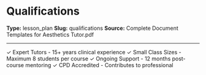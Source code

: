 # Qualifications

**Type:** lesson_plan
**Slug:** qualifications
**Source:** Complete Document Templates for Aesthetics Tutor.pdf

---

✓ Expert Tutors - 15+ years clinical experience ✓ Small Class Sizes - Maximum 8 students per course ✓
Ongoing Support - 12 months post-course mentoring ✓ CPD Accredited - Contributes to professional